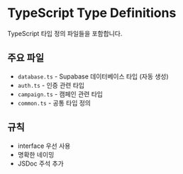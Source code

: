 # TypeScript Type Definitions

TypeScript 타입 정의 파일들을 포함합니다.

## 주요 파일

- `database.ts` - Supabase 데이터베이스 타입 (자동 생성)
- `auth.ts` - 인증 관련 타입
- `campaign.ts` - 캠페인 관련 타입
- `common.ts` - 공통 타입 정의

## 규칙

- interface 우선 사용
- 명확한 네이밍
- JSDoc 주석 추가
